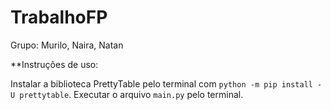 # TrabalhoFP

Grupo: Murilo, Naira, Natan

**Instruções de uso:

Instalar a biblioteca PrettyTable pelo terminal com ``python -m pip install -U prettytable``.
Executar o arquivo ``main.py`` pelo terminal.
